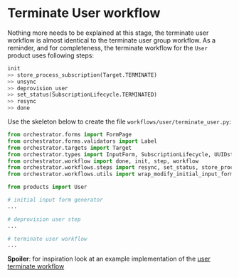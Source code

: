 # Terminate User workflow

Nothing more needs to be explained at this stage, the terminate user workflow
is almost identical to the terminate user group workflow. As a reminder, and
for completeness, the terminate workflow for the `User` product uses  following
steps:

```python
init
>> store_process_subscription(Target.TERMINATE)
>> unsync
>> deprovision_user
>> set_status(SubscriptionLifecycle.TERMINATED)
>> resync
>> done
```

Use the skeleton below to create the file `workflows/user/terminate_user.py`:

```python
from orchestrator.forms import FormPage
from orchestrator.forms.validators import Label
from orchestrator.targets import Target
from orchestrator.types import InputForm, SubscriptionLifecycle, UUIDstr
from orchestrator.workflow import done, init, step, workflow
from orchestrator.workflows.steps import resync, set_status, store_process_subscription, unsync
from orchestrator.workflows.utils import wrap_modify_initial_input_form

from products import User

# initial input form generator
...

# deprovision user step
...

# terminate user workflow
...
```

**Spoiler**: for inspiration look at an example implementation of the [user
terminate workflow ](https://github.com/workfloworchestrator/example-orchestrator-beginner/blob/main/workflows/user/terminate_user.py)
